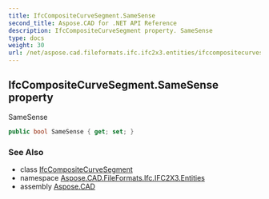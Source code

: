 ```yaml
---
title: IfcCompositeCurveSegment.SameSense
second_title: Aspose.CAD for .NET API Reference
description: IfcCompositeCurveSegment property. SameSense
type: docs
weight: 30
url: /net/aspose.cad.fileformats.ifc.ifc2x3.entities/ifccompositecurvesegment/samesense/
---
```

## IfcCompositeCurveSegment.SameSense property

SameSense

```csharp
public bool SameSense { get; set; }
```

### See Also

* class [IfcCompositeCurveSegment](../)
* namespace [Aspose.CAD.FileFormats.Ifc.IFC2X3.Entities](../../ifccompositecurvesegment/)
* assembly [Aspose.CAD](../../../)


